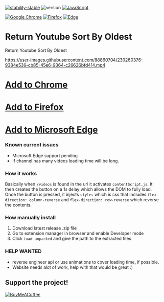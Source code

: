 [![stability-stable](https://img.shields.io/badge/stability-stable-green.svg)](https://github.com/mkenney/software-guides/blob/master/STABILITY-BADGES.md#experimental)  ![version](https://img.shields.io/badge/version-1.2.1-blue) [![JavaScript](https://img.shields.io/badge/--F7DF1E?logo=javascript&logoColor=000)](https://www.javascript.com/)

[![Google Chrome](https://img.shields.io/badge/Google%20Chrome-4285F4?style=for-the-badge&logo=GoogleChrome&logoColor=white)](https://chrome.google.com/webstore/detail/sort-by-oldest/miglaibdlgminlepgeifekifakochlka) [![Firefox](https://img.shields.io/badge/Firefox-FF7139?style=for-the-badge&logo=Firefox-Browser&logoColor=white)](https://addons.mozilla.org/addon/sort-by-oldest/) 	[![Edge](https://img.shields.io/badge/Edge-0078D7?style=for-the-badge&logo=Microsoft-edge&logoColor=white)](https://microsoftedge.microsoft.com/addons/detail/sort-by-oldest/goommoejopdlpinofbhmkahjdciaepbi)
# Return Youtube Sort By Oldest
 Return Youtube Sort By Oldest
 
 


https://user-images.githubusercontent.com/88860704/230260376-9384e536-cb85-45e6-9364-c26626bfd414.mp4

# [Add to Chrome](https://chrome.google.com/webstore/detail/sort-by-oldest/miglaibdlgminlepgeifekifakochlka)  
# [Add to Firefox](https://addons.mozilla.org/addon/sort-by-oldest/) 
# [Add to Microsoft Edge](https://microsoftedge.microsoft.com/addons/detail/sort-by-oldest/goommoejopdlpinofbhmkahjdciaepbi)

### Known current issues
- Microsoft Edge support pending
- If channel has many videos loading time will be long.

### How it works
Basically when `/videos` is found in the url it activates `contentScript.js`. It then creates the button on a 1s delay which allows the DOM to fully load. Once the button is pressed, it injects `styles` which is css that includes `flex-direction: column-reverse` and `flex-direction: row-reverse` which reverse the contents.

### How manually install
1. Download latest release .zip file
2. Go to extension manager in browser and enable Developer mode
3. Click `Load unpacked` and give the path to the extracted files.

### HELP WANTED
- reverse engineer api or use animations to cover loading time, if possible.
- Website needs alot of work, help with that would be great :)

## Support the project!
[![BuyMeACoffee](https://img.shields.io/badge/Buy%20Me%20a%20Coffee-ffdd00?style=for-the-badge&logo=buy-me-a-coffee&logoColor=black)](https://www.buymeacoffee.com/elements6007)
